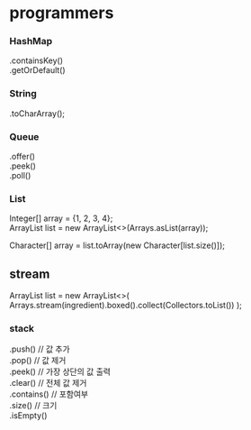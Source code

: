 # programmers

### HashMap
.containsKey()  
.getOrDefault()  

### String
.toCharArray();

### Queue
.offer()  
.peek()  
.poll()  


### List
Integer[] array = {1, 2, 3, 4};  
ArrayList<Integer> list = new ArrayList<>(Arrays.asList(array));   
  
Character[] array = list.toArray(new Character[list.size()]);  


## stream
ArrayList<Integer> list = new ArrayList<>(
                Arrays.stream(ingredient).boxed().collect(Collectors.toList())
        );

### stack
.push() // 값 추가  
.pop() // 값 제거  
.peek() // 가장 상단의 값 출력  
.clear() // 전체 값 제거  
.contains() // 포함여부  
.size() // 크기  
.isEmpty()  
